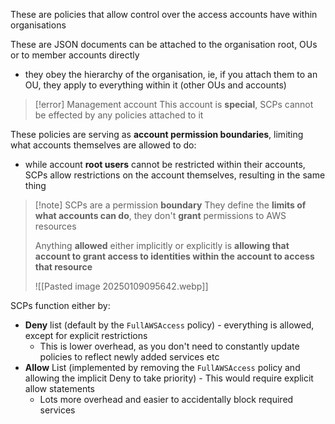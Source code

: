 These are policies that allow control over the access accounts have within organisations

These are JSON documents can be attached to the organisation root, OUs or to member accounts directly
- they obey the hierarchy of the organisation, ie, if you attach them to an OU, they apply to everything within it (other OUs and accounts)

>[!error] Management account
>This account is **special**, SCPs cannot be effected by any policies attached to it 

These policies are serving as **account permission boundaries**, limiting what accounts themselves are allowed to do:
- while account **root users** cannot be restricted within their accounts, SCPs allow restrictions on the account themselves, resulting in the same thing

>[!note] SCPs are a permission **boundary**
>They define the **limits of what accounts can do**, they don't **grant** permissions to AWS resources
>
>Anything **allowed** either implicitly or explicitly is **allowing that account to grant access to identities within the account to access that resource**
>
>![[Pasted image 20250109095642.webp]]



SCPs function either by:
- **Deny** list (default by the `FullAWSAccess` policy) - everything is allowed, except for explicit restrictions
	- This is lower overhead, as you don't need to constantly update policies to reflect newly added services etc
- **Allow** List (implemented by removing the `FullAWSAccess` policy and allowing the implicit Deny to take priority) - This would require explicit allow statements
	- Lots more overhead and easier to accidentally block required services